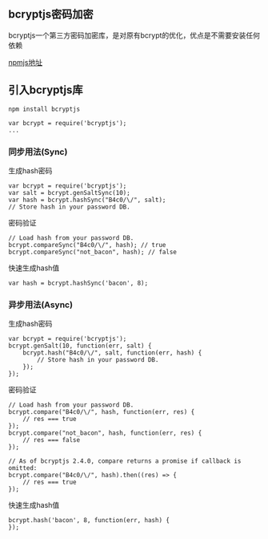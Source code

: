 ## bcryptjs密码加密
bcryptjs一个第三方密码加密库，是对原有bcrypt的优化，优点是不需要安装任何依赖

[npmjs地址](https://www.npmjs.com/package/bcryptjs)

## 引入bcryptjs库

```
npm install bcryptjs
```

```
var bcrypt = require('bcryptjs');
...
```

### 同步用法(Sync)
生成hash密码
```
var bcrypt = require('bcryptjs');
var salt = bcrypt.genSaltSync(10);
var hash = bcrypt.hashSync("B4c0/\/", salt);
// Store hash in your password DB. 
```

密码验证
```
// Load hash from your password DB. 
bcrypt.compareSync("B4c0/\/", hash); // true 
bcrypt.compareSync("not_bacon", hash); // false 
```

快速生成hash值
```
var hash = bcrypt.hashSync('bacon', 8);
```

### 异步用法(Async)
生成hash密码
```
var bcrypt = require('bcryptjs');
bcrypt.genSalt(10, function(err, salt) {
    bcrypt.hash("B4c0/\/", salt, function(err, hash) {
        // Store hash in your password DB. 
    });
});
```
密码验证
```
// Load hash from your password DB. 
bcrypt.compare("B4c0/\/", hash, function(err, res) {
    // res === true 
});
bcrypt.compare("not_bacon", hash, function(err, res) {
    // res === false 
});
 
// As of bcryptjs 2.4.0, compare returns a promise if callback is omitted: 
bcrypt.compare("B4c0/\/", hash).then((res) => {
    // res === true 
});
```
快速生成hash值
```
bcrypt.hash('bacon', 8, function(err, hash) {
});
```

